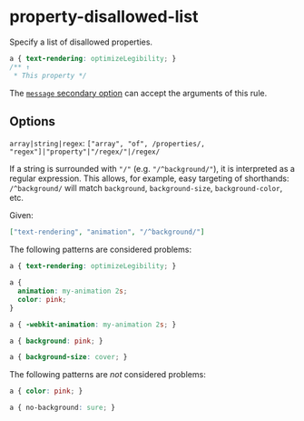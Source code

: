 # property-disallowed-list  
  
Specify a list of disallowed properties.  
  
<!-- prettier-ignore -->  
```css  
a { text-rendering: optimizeLegibility; }  
/** ↑  
 * This property */  
```  
  
The [`message` secondary option](../../../docs/user-guide/configure.md#message) can accept the arguments of this rule.  
  
## Options  
  
`array|string|regex`: `["array", "of", /properties/, "regex"]|"property"|"/regex/"|/regex/`  
  
If a string is surrounded with `"/"` (e.g. `"/^background/"`), it is interpreted as a regular expression. This allows, for example, easy targeting of shorthands: `/^background/` will match `background`, `background-size`, `background-color`, etc.  
  
Given:  
  
```json  
["text-rendering", "animation", "/^background/"]  
```  
  
The following patterns are considered problems:  
  
<!-- prettier-ignore -->  
```css  
a { text-rendering: optimizeLegibility; }  
```  
  
<!-- prettier-ignore -->  
```css  
a {  
  animation: my-animation 2s;  
  color: pink;  
}  
```  
  
<!-- prettier-ignore -->  
```css  
a { -webkit-animation: my-animation 2s; }  
```  
  
<!-- prettier-ignore -->  
```css  
a { background: pink; }  
```  
  
<!-- prettier-ignore -->  
```css  
a { background-size: cover; }  
```  
  
The following patterns are _not_ considered problems:  
  
<!-- prettier-ignore -->  
```css  
a { color: pink; }  
```  
  
<!-- prettier-ignore -->  
```css  
a { no-background: sure; }  
```  
